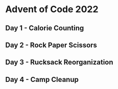 # Advent of Code 2022
## Day 1 - Calorie Counting
## Day 2 - Rock Paper Scissors
## Day 3 - Rucksack Reorganization
## Day 4 - Camp Cleanup
